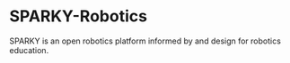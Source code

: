 # SPARKY-Robotics
SPARKY is an open robotics platform informed by and design for robotics education.
